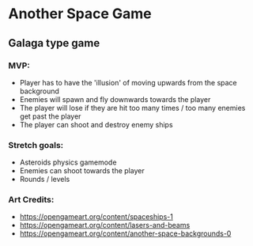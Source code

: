 # Another Space Game

## Galaga type game

### MVP:

- Player has to have the 'illusion' of moving upwards from the space background
- Enemies will spawn and fly downwards towards the player
- The player will lose if they are hit too many times / too many enemies get past the player
- The player can shoot and destroy enemy ships

### Stretch goals:

- Asteroids physics gamemode
- Enemies can shoot towards the player
- Rounds / levels



### Art Credits:

- https://opengameart.org/content/spaceships-1
- https://opengameart.org/content/lasers-and-beams
- https://opengameart.org/content/another-space-backgrounds-0